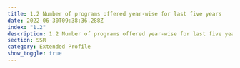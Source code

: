```yaml
---
title: 1.2 Number of programs offered year-wise for last five years
date: 2022-06-30T09:38:36.288Z
index: "1.2"
description: 1.2 Number of programs offered year-wise for last five years
section: SSR
category: Extended Profile
show_toggle: true
---
```

